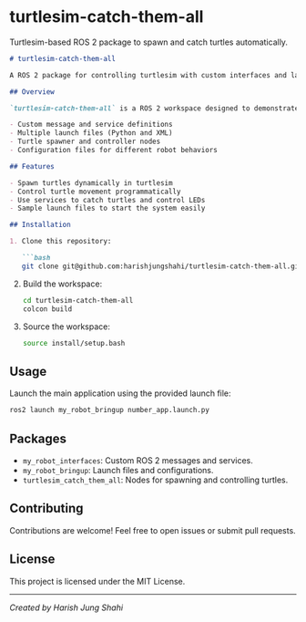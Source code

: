 # turtlesim-catch-them-all
Turtlesim-based ROS 2 package to spawn and catch turtles automatically.

````markdown
# turtlesim-catch-them-all

A ROS 2 package for controlling turtlesim with custom interfaces and launch files.

## Overview

`turtlesim-catch-them-all` is a ROS 2 workspace designed to demonstrate message passing, service calls, and action communication with the turtlesim simulator. It includes:

- Custom message and service definitions
- Multiple launch files (Python and XML)
- Turtle spawner and controller nodes
- Configuration files for different robot behaviors

## Features

- Spawn turtles dynamically in turtlesim
- Control turtle movement programmatically
- Use services to catch turtles and control LEDs
- Sample launch files to start the system easily

## Installation

1. Clone this repository:

   ```bash
   git clone git@github.com:harishjungshahi/turtlesim-catch-them-all.git
````

2. Build the workspace:

   ```bash
   cd turtlesim-catch-them-all
   colcon build
   ```

3. Source the workspace:

   ```bash
   source install/setup.bash
   ```

## Usage

Launch the main application using the provided launch file:

```bash
ros2 launch my_robot_bringup number_app.launch.py
```

## Packages

* `my_robot_interfaces`: Custom ROS 2 messages and services.
* `my_robot_bringup`: Launch files and configurations.
* `turtlesim_catch_them_all`: Nodes for spawning and controlling turtles.

## Contributing

Contributions are welcome! Feel free to open issues or submit pull requests.

## License

This project is licensed under the MIT License.

---

*Created by Harish Jung Shahi*
```

